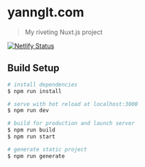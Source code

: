# yannglt.com

> My riveting Nuxt.js project

[![Netlify Status](https://api.netlify.com/api/v1/badges/6cc692f2-e459-49ba-b1b1-7e44a58bace6/deploy-status)](https://app.netlify.com/sites/supersayann-preprod/deploys)

## Build Setup

``` bash
# install dependencies
$ npm run install

# serve with hot reload at localhost:3000
$ npm run dev

# build for production and launch server
$ npm run build
$ npm run start

# generate static project
$ npm run generate
```
